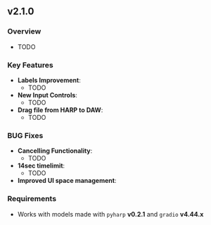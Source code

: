 ## v2.1.0
### Overview
- TODO

### Key Features
- **Labels Improvement**:
  - TODO
- **New Input Controls**:
  - TODO
- **Drag file from HARP to DAW**:
  - TODO

### BUG Fixes
- **Cancelling Functionality**:
  - TODO
- **14sec timelimit**:
  - TODO
- **Improved UI space management**:

### Requirements
- Works with models made with `pyharp` **v0.2.1** and `gradio` **v4.44.x**
